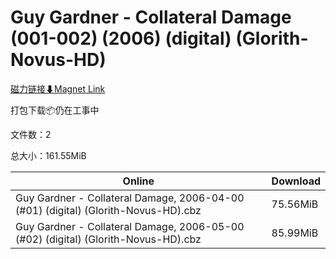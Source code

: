 # Guy Gardner - Collateral Damage (001-002) (2006) (digital) (Glorith-Novus-HD)

[磁力链接⬇Magnet Link](magnet:?xt=urn:btih:152bba4ac7d96a403ec913a753f65894e9bfc108&dn=Guy%20Gardner%20-%20Collateral%20Damage%20%28001-002%29%20%282006%29%20%28digital%29%20%28Glorith-Novus-HD%29)

打包下载📦仍在工事中

文件数：2

总大小：161.55MiB

Online | Download
--- | ---
Guy Gardner - Collateral Damage, 2006-04-00 (#01) (digital) (Glorith-Novus-HD).cbz | 75.56MiB
Guy Gardner - Collateral Damage, 2006-05-00 (#02) (digital) (Glorith-Novus-HD).cbz | 85.99MiB